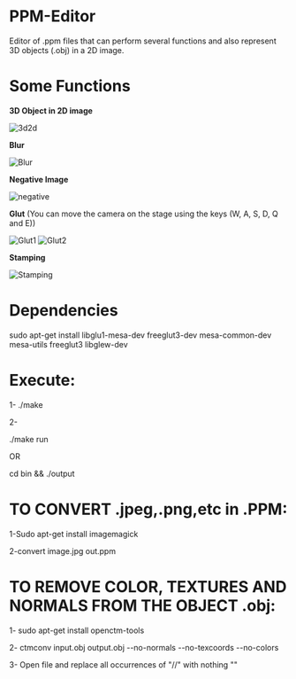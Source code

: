 # PPM-Editor
Editor of .ppm files that can perform several functions and also represent 3D objects (.obj) in a 2D image.

# Some Functions

__3D Object in 2D image__

<img src="/img/README/3d2d.jpg" alt="3d2d"/>

__Blur__

<img src="/img/README/blur.jpg" alt="Blur"/>

__Negative Image__

<img src="/img/README/negative.jpg" alt="negative"/>

__Glut__ (You can move the camera on the stage using the keys (W, A, S, D, Q and E))

<img src="/img/README/glut.jpg" alt="Glut1"/>

<img src="/img/README/glut2.jpg" alt="Glut2"/>

__Stamping__

<img src="/img/README/stamping.jpg" alt="Stamping"/>

# Dependencies

sudo apt-get install libglu1-mesa-dev freeglut3-dev mesa-common-dev mesa-utils freeglut3 libglew-dev


# Execute:

1- ./make

2- 

./make run   

OR

cd bin && ./output

# TO CONVERT .jpeg,.png,etc in .PPM:

1-Sudo apt-get install imagemagick

2-convert image.jpg out.ppm

# TO REMOVE COLOR, TEXTURES AND NORMALS FROM THE OBJECT .obj:

1- sudo apt-get install openctm-tools

2- ctmconv input.obj output.obj --no-normals --no-texcoords --no-colors

3- Open file and replace all occurrences of "//" with nothing ""
